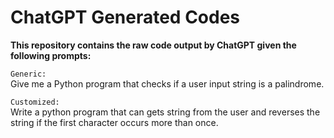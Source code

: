 # ChatGPT Generated Codes

**This repository contains the raw code output by ChatGPT given the following prompts:**
  
   
`Generic:`  
Give me a Python program that checks if a user input string is a palindrome.
  
`Customized:`  
Write a python program that can gets string from the user and reverses the string if the first character occurs more than once.
